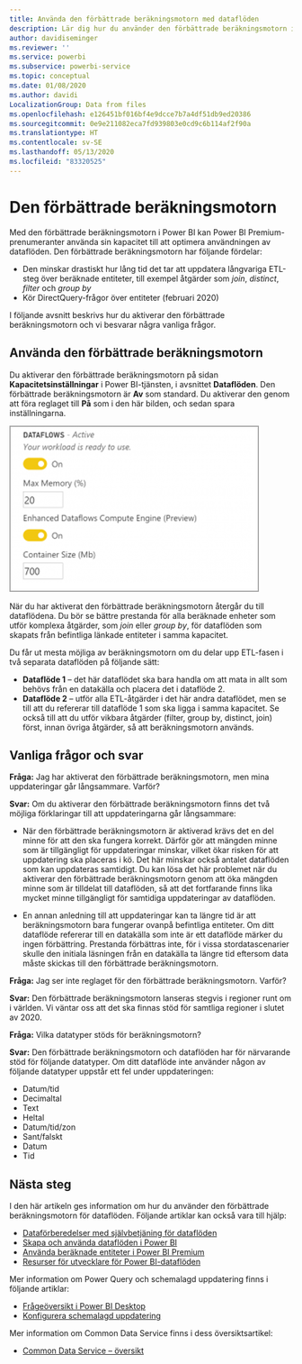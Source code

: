 ```yaml
---
title: Använda den förbättrade beräkningsmotorn med dataflöden
description: Lär dig hur du använder den förbättrade beräkningsmotorn i Power BI Premium med data flöden
author: davidiseminger
ms.reviewer: ''
ms.service: powerbi
ms.subservice: powerbi-service
ms.topic: conceptual
ms.date: 01/08/2020
ms.author: davidi
LocalizationGroup: Data from files
ms.openlocfilehash: e126451bf016bf4e9dcce7b7a4df51db9ed20386
ms.sourcegitcommit: 0e9e211082eca7fd939803e0cd9c6b114af2f90a
ms.translationtype: HT
ms.contentlocale: sv-SE
ms.lasthandoff: 05/13/2020
ms.locfileid: "83320525"
---
```

# <a name="the-enhanced-compute-engine"></a>Den förbättrade beräkningsmotorn

Med den förbättrade beräkningsmotorn i Power BI kan Power BI Premium-prenumeranter använda sin kapacitet till att optimera användningen av dataflöden. Den förbättrade beräkningsmotorn har följande fördelar:

* Den minskar drastiskt hur lång tid det tar att uppdatera långvariga ETL-steg över beräknade entiteter, till exempel åtgärder som *join*, *distinct*, *filter* och *group by*
* Kör DirectQuery-frågor över entiteter (februari 2020)

I följande avsnitt beskrivs hur du aktiverar den förbättrade beräkningsmotorn och vi besvarar några vanliga frågor.


## <a name="using-the-enhanced-compute-engine"></a>Använda den förbättrade beräkningsmotorn

Du aktiverar den förbättrade beräkningsmotorn på sidan **Kapacitetsinställningar** i Power BI-tjänsten, i avsnittet **Dataflöden**. Den förbättrade beräkningsmotorn är **Av** som standard. Du aktiverar den genom att föra reglaget till **På** som i den här bilden, och sedan spara inställningarna. 

![Aktivera den förbättrade beräkningsmotorn](media/service-dataflows-enhanced-compute-engine/enhanced-compute-engine-01.png)

När du har aktiverat den förbättrade beräkningsmotorn återgår du till dataflödena. Du bör se bättre prestanda för alla beräknade enheter som utför komplexa åtgärder, som *join* eller *group by*, för dataflöden som skapats från befintliga länkade entiteter i samma kapacitet. 

Du får ut mesta möjliga av beräkningsmotorn om du delar upp ETL-fasen i två separata dataflöden på följande sätt:

* **Dataflöde 1** – det här dataflödet ska bara handla om att mata in allt som behövs från en datakälla och placera det i dataflöde 2.
* **Dataflöde 2** – utför alla ETL-åtgärder i det här andra dataflödet, men se till att du refererar till dataflöde 1 som ska ligga i samma kapacitet. Se också till att du utför vikbara åtgärder (filter, group by, distinct, join) först, innan övriga åtgärder, så att beräkningsmotorn används.

## <a name="common-questions-and-answers"></a>Vanliga frågor och svar

**Fråga:** Jag har aktiverat den förbättrade beräkningsmotorn, men mina uppdateringar går långsammare. Varför?

**Svar:** Om du aktiverar den förbättrade beräkningsmotorn finns det två möjliga förklaringar till att uppdateringarna går långsammare:

 - När den förbättrade beräkningsmotorn är aktiverad krävs det en del minne för att den ska fungera korrekt. Därför gör att mängden minne som är tillgängligt för uppdateringar minskar, vilket ökar risken för att uppdatering ska placeras i kö. Det här minskar också antalet dataflöden som kan uppdateras samtidigt. Du kan lösa det här problemet när du aktiverar den förbättrade beräkningsmotorn genom att öka mängden minne som är tilldelat till dataflöden, så att det fortfarande finns lika mycket minne tillgängligt för samtidiga uppdateringar av dataflöden.

 - En annan anledning till att uppdateringar kan ta längre tid är att beräkningsmotorn bara fungerar ovanpå befintliga entiteter. Om ditt dataflöde refererar till en datakälla som inte är ett dataflöde märker du ingen förbättring. Prestanda förbättras inte, för i vissa stordatascenarier skulle den initiala läsningen från en datakälla ta längre tid eftersom data måste skickas till den förbättrade beräkningsmotorn.  

**Fråga:** Jag ser inte reglaget för den förbättrade beräkningsmotorn. Varför?

**Svar:** Den förbättrade beräkningsmotorn lanseras stegvis i regioner runt om i världen. Vi väntar oss att det ska finnas stöd för samtliga regioner i slutet av 2020.

**Fråga:** Vilka datatyper stöds för beräkningsmotorn?

**Svar:** Den förbättrade beräkningsmotorn och dataflöden har för närvarande stöd för följande datatyper. Om ditt dataflöde inte använder någon av följande datatyper uppstår ett fel under uppdateringen:

* Datum/tid
* Decimaltal
* Text
* Heltal
* Datum/tid/zon
* Sant/falskt
* Datum
* Tid

## <a name="next-steps"></a>Nästa steg

I den här artikeln ges information om hur du använder den förbättrade beräkningsmotorn för dataflöden. Följande artiklar kan också vara till hjälp:

* [Dataförberedelser med självbetjäning för dataflöden](service-dataflows-overview.md)
* [Skapa och använda dataflöden i Power BI](service-dataflows-create-use.md)
* [Använda beräknade entiteter i Power BI Premium](service-dataflows-computed-entities-premium.md)
* [Resurser för utvecklare för Power BI-dataflöden](service-dataflows-developer-resources.md)

Mer information om Power Query och schemalagd uppdatering finns i följande artiklar:
* [Frågeöversikt i Power BI Desktop](desktop-query-overview.md)
* [Konfigurera schemalagd uppdatering](../connect-data/refresh-scheduled-refresh.md)

Mer information om Common Data Service finns i dess översiktsartikel:
* [Common Data Service – översikt ](https://docs.microsoft.com/powerapps/common-data-model/overview)
